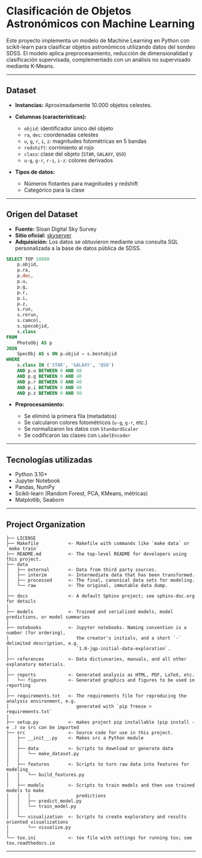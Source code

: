 # Clasificación de Objetos Astronómicos con Machine Learning

Este proyecto implementa un modelo de Machine Learning en Python con scikit-learn para clasificar objetos astronómicos utilizando datos del sondeo SDSS. El modelo aplica preprocesamiento, reducción de dimensionalidad y clasificación supervisada, complementado con un análisis no supervisado mediante K-Means.

---

## Dataset

* **Instancias:** Aproximadamente 10.000 objetos celestes.

* **Columnas (características):**

  * `objid`: identificador único del objeto
  * `ra`, `dec`: coordenadas celestes
  * `u`, `g`, `r`, `i`, `z`: magnitudes fotométricas en 5 bandas
  * `redshift`: corrimiento al rojo
  * `class`: clase del objeto (`STAR`, `GALAXY`, `QSO`)
  * `u-g`, `g-r`, `r-i`, `i-z`: colores derivados

* **Tipos de datos:**

  * Números flotantes para magnitudes y redshift
  * Categórico para la clase

---

## Origen del Dataset

* **Fuente:** Sloan Digital Sky Survey
* **Sitio oficial:** [skyserver]([https://skyserver.sdss.org/casjobs/](https://skyserver.sdss.org/dr18/en/tools/search/sql.aspx))
* **Adquisición:** Los datos se obtuvieron mediante una consulta SQL personalizada a la base de datos pública de SDSS.

```sql
SELECT TOP 10000
    p.objid,
    p.ra,
    p.dec,
    p.u,
    p.g,
    p.r,
    p.i,
    p.z,
    s.run,
    s.rerun,
    s.camcol,
    s.specobjid,
    s.class
FROM
    PhotoObj AS p
JOIN
    SpecObj AS s ON p.objid = s.bestobjid
WHERE
    s.class IN ('STAR', 'GALAXY', 'QSO')
    AND p.u BETWEEN 0 AND 40
    AND p.g BETWEEN 0 AND 40
    AND p.r BETWEEN 0 AND 40
    AND p.i BETWEEN 0 AND 40
    AND p.z BETWEEN 0 AND 40
```

* **Preprocesamiento:**

  * Se eliminó la primera fila (metadatos)
  * Se calcularon colores fotométricos (`u-g`, `g-r`, etc.)
  * Se normalizaron los datos con `StandardScaler`
  * Se codificaron las clases con `LabelEncoder`

---

## Tecnologías utilizadas

* Python 3.10+
* Jupyter Notebook
* Pandas, NumPy
* Scikit-learn (Random Forest, PCA, KMeans, métricas)
* Matplotlib, Seaborn

---



Project Organization
------------

    ├── LICENSE
    ├── Makefile           <- Makefile with commands like `make data` or `make train`
    ├── README.md          <- The top-level README for developers using this project.
    ├── data
    │   ├── external       <- Data from third party sources.
    │   ├── interim        <- Intermediate data that has been transformed.
    │   ├── processed      <- The final, canonical data sets for modeling.
    │   └── raw            <- The original, immutable data dump.
    │
    ├── docs               <- A default Sphinx project; see sphinx-doc.org for details
    │
    ├── models             <- Trained and serialized models, model predictions, or model summaries
    │
    ├── notebooks          <- Jupyter notebooks. Naming convention is a number (for ordering),
    │                         the creator's initials, and a short `-` delimited description, e.g.
    │                         `1.0-jqp-initial-data-exploration`.
    │
    ├── references         <- Data dictionaries, manuals, and all other explanatory materials.
    │
    ├── reports            <- Generated analysis as HTML, PDF, LaTeX, etc.
    │   └── figures        <- Generated graphics and figures to be used in reporting
    │
    ├── requirements.txt   <- The requirements file for reproducing the analysis environment, e.g.
    │                         generated with `pip freeze > requirements.txt`
    │
    ├── setup.py           <- makes project pip installable (pip install -e .) so src can be imported
    ├── src                <- Source code for use in this project.
    │   ├── __init__.py    <- Makes src a Python module
    │   │
    │   ├── data           <- Scripts to download or generate data
    │   │   └── make_dataset.py
    │   │
    │   ├── features       <- Scripts to turn raw data into features for modeling
    │   │   └── build_features.py
    │   │
    │   ├── models         <- Scripts to train models and then use trained models to make
    │   │   │                 predictions
    │   │   ├── predict_model.py
    │   │   └── train_model.py
    │   │
    │   └── visualization  <- Scripts to create exploratory and results oriented visualizations
    │       └── visualize.py
    │
    └── tox.ini            <- tox file with settings for running tox; see tox.readthedocs.io


--------
